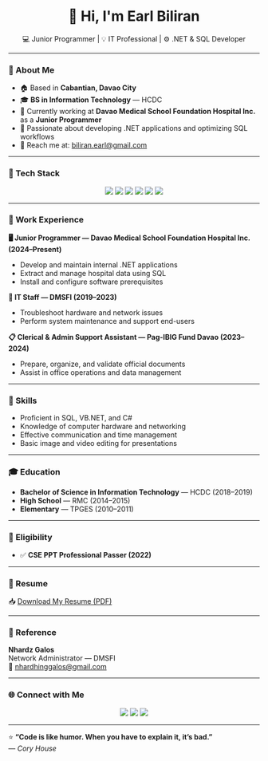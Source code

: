 <h1 align="center">👋 Hi, I'm Earl Biliran</h1>

<p align="center">
  💻 Junior Programmer | 💡 IT Professional | ⚙️ .NET & SQL Developer  
</p>

---

### 📍 About Me
- 🏠 Based in **Cabantian, Davao City**
- 🎓 **BS in Information Technology** — HCDC  
- 💼 Currently working at **Davao Medical School Foundation Hospital Inc.** as a **Junior Programmer**
- 🎯 Passionate about developing .NET applications and optimizing SQL workflows  
- 📧 Reach me at: [biliran.earl@gmail.com](mailto:biliran.earl@gmail.com)

---

### 🧠 Tech Stack

<p align="center">
  <img src="https://img.shields.io/badge/.NET-512BD4?style=for-the-badge&logo=dotnet&logoColor=white"/>
  <img src="https://img.shields.io/badge/C%23-239120?style=for-the-badge&logo=c-sharp&logoColor=white"/>
  <img src="https://img.shields.io/badge/SQL-336791?style=for-the-badge&logo=mysql&logoColor=white"/>
  <img src="https://img.shields.io/badge/VB.NET-68217A?style=for-the-badge&logo=visualstudio&logoColor=white"/>
  <img src="https://img.shields.io/badge/HTML5-E34F26?style=for-the-badge&logo=html5&logoColor=white"/>
  <img src="https://img.shields.io/badge/CSS3-1572B6?style=for-the-badge&logo=css3&logoColor=white"/>
</p>

---

### 💼 Work Experience

**🖥️ Junior Programmer — Davao Medical School Foundation Hospital Inc. (2024–Present)**  
- Develop and maintain internal .NET applications  
- Extract and manage hospital data using SQL  
- Install and configure software prerequisites  

**🧰 IT Staff — DMSFI (2019–2023)**  
- Troubleshoot hardware and network issues  
- Perform system maintenance and support end-users  

**📋 Clerical & Admin Support Assistant — Pag-IBIG Fund Davao (2023–2024)**  
- Prepare, organize, and validate official documents  
- Assist in office operations and data management  

---

### 🧩 Skills
- Proficient in SQL, VB.NET, and C#  
- Knowledge of computer hardware and networking  
- Effective communication and time management  
- Basic image and video editing for presentations  

---

### 🎓 Education
- **Bachelor of Science in Information Technology** — HCDC (2018–2019)  
- **High School** — RMC (2014–2015)  
- **Elementary** — TPGES (2010–2011)  

---

### 🪪 Eligibility
- ✅ **CSE PPT Professional Passer (2022)**  

---

### 📄 Resume
📥 [Download My Resume (PDF)](Earl%20Resume%20Updated.pdf)

---

### 👥 Reference
**Nhardz Galos**  
Network Administrator — DMSFI  
📧 [nhardhinggalos@gmail.com](mailto:nhardhinggalos@gmail.com)

---

### 🌐 Connect with Me

<p align="center">
  <a href="mailto:biliran.earl@gmail.com"><img src="https://img.shields.io/badge/Email-D14836?style=for-the-badge&logo=gmail&logoColor=white"/></a>
  <a href="https://www.linkedin.com" target="_blank"><img src="https://img.shields.io/badge/LinkedIn-0077B5?style=for-the-badge&logo=linkedin&logoColor=white"/></a>
  <a href="https://github.com/earlbiliran" target="_blank"><img src="https://img.shields.io/badge/GitHub-181717?style=for-the-badge&logo=github&logoColor=white"/></a>
</p>

---

⭐ **“Code is like humor. When you have to explain it, it’s bad.”**  
— *Cory House*
